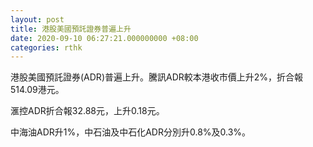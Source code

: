 ```yaml
---
layout: post
title: 港股美國預託證券普遍上升
date: 2020-09-10 06:27:21.000000000 +08:00
categories: rthk
---
```


港股美國預託證券(ADR)普遍上升。騰訊ADR較本港收市價上升2%，折合報514.09港元。

滙控ADR折合報32.88元，上升0.18元。

中海油ADR升1%，中石油及中石化ADR分別升0.8%及0.3%。
